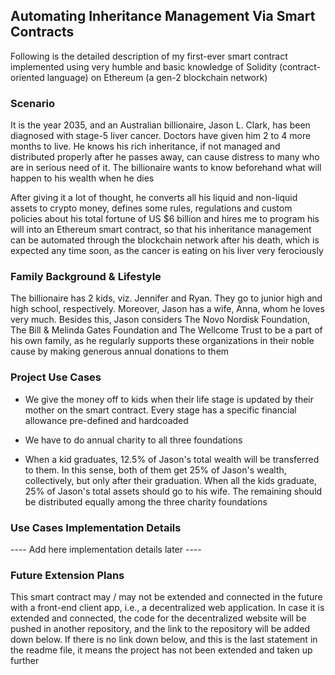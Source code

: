 ## Automating Inheritance Management Via Smart Contracts
Following is the detailed description of my first-ever smart contract implemented using very humble and basic knowledge of Solidity (contract-oriented language) on Ethereum (a gen-2 blockchain network)

### Scenario
It is the year 2035, and an Australian billionaire, Jason L. Clark, has been diagnosed with stage-5 liver cancer. Doctors have given him 2 to 4 more months to live. He knows his rich inheritance, if not managed and distributed properly after he passes away, can cause distress to many who are in serious need of it. The billionaire wants to know beforehand what will happen to his wealth when he dies

After giving it a lot of thought, he converts all his liquid and non-liquid assets to crypto money, defines some rules, regulations and custom policies about his total fortune of US $6 billion and hires me to program his will into an Ethereum smart contract, so that his inheritance management can be automated through the blockchain network after his death, which is expected any time soon, as the cancer is eating on his liver very ferociously

### Family Background & Lifestyle
The billionaire has 2 kids, viz. Jennifer and Ryan. They go to junior high and high school, respectively. Moreover, Jason has a wife, Anna, whom he loves very much. Besides this, Jason considers The Novo Nordisk Foundation, The Bill & Melinda Gates Foundation and The Wellcome Trust to be a part of his own family, as he regularly supports these organizations in their noble cause by making generous annual donations to them

### Project Use Cases
* We give the money off to kids when their life stage is updated by their mother on the smart contract. Every stage has a specific financial allowance pre-defined and hardcoaded

* We have to do annual charity to all three foundations

* When a kid graduates, 12.5% of Jason's total wealth will be transferred to them. In this sense, both of them get 25% of Jason's wealth, collectively, but only after their graduation. When all the kids graduate, 25% of Jason's total assets should go to his wife. The remaining should be distributed equally among the three charity foundations

### Use Cases Implementation Details
---- Add here implementation details later ----

### Future Extension Plans
This smart contract may / may not be extended and connected in the future with a front-end client app, i.e., a decentralized web application. In case it is extended and connected, the code for the decentralized website will be pushed in another repository, and the link to the repository will be added down below. If there is no link down below, and this is the last statement in the readme file, it means the project has not been extended and taken up further
